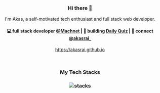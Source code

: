 <h3 align="center"> Hi there 👋</h3>

<p align="center">
I'm Akas, a self-motivated tech enthusiast and full stack web developer.
</p>

<h4 align="center">
💻 full stack developer <a href="https://github.com/machnetinc">@Machnet</a> | 🌱 building <a href="https://github.com/akasrai/daily-quiz-mobile">Daily Quiz</a> | 💬 connect <a href="https://twitter.com/akasrai_">@akasrai_</a>
</h4>
<p  align="center">
<a href="https://akasrai.github.io/">https://akasrai.github.io</a>
</p>

<br/>
<h3 align="center">
My Tech Stacks
</h3>

<h3 align="center">
<img src="[blob:https://zskpoznan-my.sharepoint.com/7be36de7-247a-4980-88e2-2484bda8a010](https://github.com/xiega/xiega/blob/main/stack-hills.png?raw=true)https://github.com/xiega/xiega/blob/main/stack-hills.png?raw=true" alt="stacks"/>
</h3>

